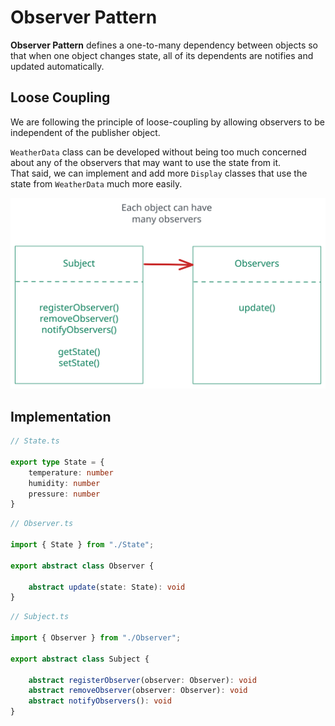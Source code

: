 
# Observer Pattern

**Observer Pattern** defines a one-to-many dependency between objects so that when one object changes state, all of its dependents are notifies and updated automatically.  


## Loose Coupling

We are following the principle of loose-coupling by allowing observers to be independent of the publisher object.  

`WeatherData` class can be developed without being too much concerned about any of the observers that may want to use the state from it.  
That said, we can implement and add more `Display` classes that use the state from `WeatherData` much more easily.


<!-- ![Interface diagram](interface-diagram.png) -->
![Interface diagram](interface-diagram.svg)

## Implementation

```ts
// State.ts

export type State = {
    temperature: number
    humidity: number
    pressure: number
}
```

```ts
// Observer.ts

import { State } from "./State";

export abstract class Observer {

    abstract update(state: State): void
}
```

```ts
// Subject.ts

import { Observer } from "./Observer";

export abstract class Subject {

    abstract registerObserver(observer: Observer): void
    abstract removeObserver(observer: Observer): void
    abstract notifyObservers(): void
}
```

<script src="https://utteranc.es/client.js"
  repo="umakantv/design-patterns"
  issue-term="pathname"
  label="Comment"
  theme="preferred-color-scheme"
  crossorigin="anonymous"
  async>
</script>
